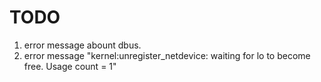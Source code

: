 # TODO
 1. error message abount dbus.
 2. error message "kernel:unregister_netdevice: waiting for lo to become free. Usage count = 1"

